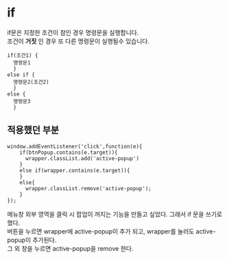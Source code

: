 # if

if문은 지정한 조건이 참인 경우 명령문을 실행합니다.  
조건이 __거짓__ 인 경우 또 다른 명령문이 실행될수 있습니다.

```
if(조건1) {
  명령문1
  } 
else if {
  명령문2(조건2) 
  }
else {
  명령문3 
  }
  ```
  
  ## 적용했던 부분
  ```
  window.addEventListener('click',function(e){
      if(btnPopup.contains(e.target)){
        wrapper.classList.add('active-popup')
      }
      else if(wrapper.contains(e.target)){
      }
      else{
        wrapper.classList.remove('active-popup');
      }
  });
 ```
 메뉴창 외부 영역을 클릭 시 팝업이 꺼지는 기능을 만들고 싶었다. 그래서 if 문을 쓰기로 했다.  
 버튼을 누르면 wrapper에 active-popup이 추가 되고, wrapper를 눌러도 active-popup이 추가된다.  
 그 외 창을 누르면 active-popup을 remove 한다.
